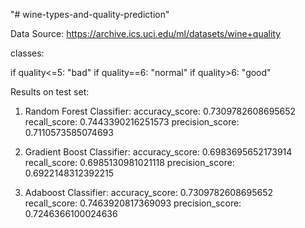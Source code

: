 "# wine-types-and-quality-prediction" 

Data Source: https://archive.ics.uci.edu/ml/datasets/wine+quality

classes:

if quality<=5: "bad"
if quality==6: "normal"
if quality>6: "good"



Results on test set:

1. Random Forest Classifier:
accuracy_score:  0.7309782608695652
recall_score:  0.7443390216251573
precision_score:  0.7110573585074693

2. Gradient Boost Classifier:
accuracy_score:  0.6983695652173914
recall_score:  0.6985130981021118
precision_score:  0.6922148312392215

3. Adaboost Classifier:
accuracy_score:  0.7309782608695652
recall_score:  0.7463920817369093
precision_score:  0.7246366100024636

  

